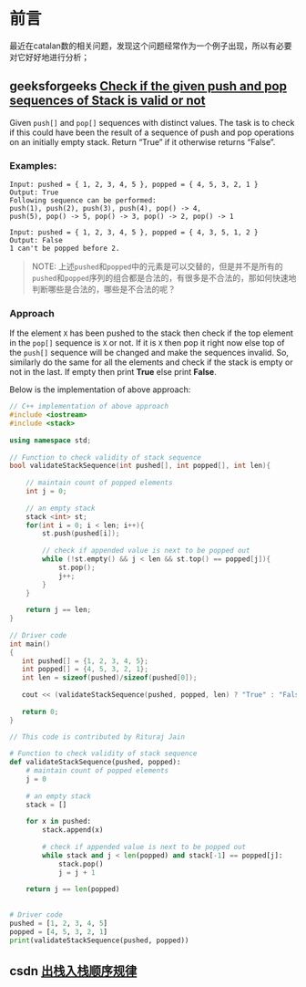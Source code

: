 # 前言

最近在catalan数的相关问题，发现这个问题经常作为一个例子出现，所以有必要对它好好地进行分析；





## geeksforgeeks [Check if the given push and pop sequences of Stack is valid or not](https://www.geeksforgeeks.org/check-if-the-given-push-and-pop-sequences-of-stack-is-valid-or-not/)

 Given `push[]` and `pop[]` sequences with distinct values. The task is to check if this could have been the result of a sequence of push and pop operations on an initially empty stack. Return “True” if it otherwise returns “False”. 

###  **Examples:** 

```
Input: pushed = { 1, 2, 3, 4, 5 }, popped = { 4, 5, 3, 2, 1 }
Output: True
Following sequence can be performed:
push(1), push(2), push(3), push(4), pop() -> 4,
push(5), pop() -> 5, pop() -> 3, pop() -> 2, pop() -> 1

Input: pushed = { 1, 2, 3, 4, 5 }, popped = { 4, 3, 5, 1, 2 }
Output: False
1 can't be popped before 2.
```

> NOTE: 上述`pushed`和`popped`中的元素是可以交替的，但是并不是所有的`pushed`和`popped`序列的组合都是合法的，有很多是不合法的，那如何快速地判断哪些是合法的，哪些是不合法的呢？

###  Approach 

 If the element `X` has been pushed to the stack then check if the top element in the `pop[]` sequence is `X` or not. If it is `X` then pop it right now else top of the `push[]` sequence will be changed and make the sequences invalid. So, similarly do the same for all the elements and check if the stack is empty or not in the last. If empty then print **True** else print **False**. 

 Below is the implementation of above approach: 

```c++
// C++ implementation of above approach 
#include <iostream> 
#include <stack> 
  
using namespace std; 
  
// Function to check validity of stack sequence 
bool validateStackSequence(int pushed[], int popped[], int len){ 
      
    // maintain count of popped elements 
    int j = 0; 
      
    // an empty stack 
    stack <int> st; 
    for(int i = 0; i < len; i++){ 
        st.push(pushed[i]); 
          
        // check if appended value is next to be popped out 
        while (!st.empty() && j < len && st.top() == popped[j]){ 
            st.pop(); 
            j++; 
        } 
    } 
      
    return j == len; 
} 
  
// Driver code 
int main() 
{ 
   int pushed[] = {1, 2, 3, 4, 5}; 
   int popped[] = {4, 5, 3, 2, 1}; 
   int len = sizeof(pushed)/sizeof(pushed[0]); 
     
   cout << (validateStackSequence(pushed, popped, len) ? "True" : "False"); 
     
   return 0; 
} 
  
// This code is contributed by Rituraj Jain 
```



```python
# Function to check validity of stack sequence 
def validateStackSequence(pushed, popped): 
    # maintain count of popped elements 
    j = 0
  
    # an empty stack 
    stack = [] 
  
    for x in pushed: 
        stack.append(x) 
  
        # check if appended value is next to be popped out 
        while stack and j < len(popped) and stack[-1] == popped[j]: 
            stack.pop() 
            j = j + 1
  
    return j == len(popped) 
  
  
# Driver code 
pushed = [1, 2, 3, 4, 5] 
popped = [4, 5, 3, 2, 1] 
print(validateStackSequence(pushed, popped)) 
```





## csdn [出栈入栈顺序规律](https://blog.csdn.net/qq_1932568757/article/details/82752325)